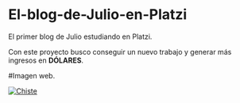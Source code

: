 # El-blog-de-Julio-en-Platzi
El primer blog de Julio estudiando en Platzi.

Con este proyecto busco conseguir un nuevo trabajo y generar más ingresos en **DÓLARES**.

#Imagen web.

[![Chiste](Chiste "Chiste")](https://i.imgur.com/rmYxhMW.jpg "Chiste")
